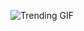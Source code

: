 
<!-- GIF_SECTION -->
![Trending GIF](https://media4.giphy.com/media/v1.Y2lkPThiYjIxNzcycXpjY2xoMTZyZTNsYXNkZ3dtaXQ1N2M0djZoaWV0YWd1Z2tjMjFjeSZlcD12MV9naWZzX3NlYXJjaCZjdD1n/ZfQXucKdaMcHLdSvWd/giphy.gif)
<!-- END_GIF_SECTION -->
